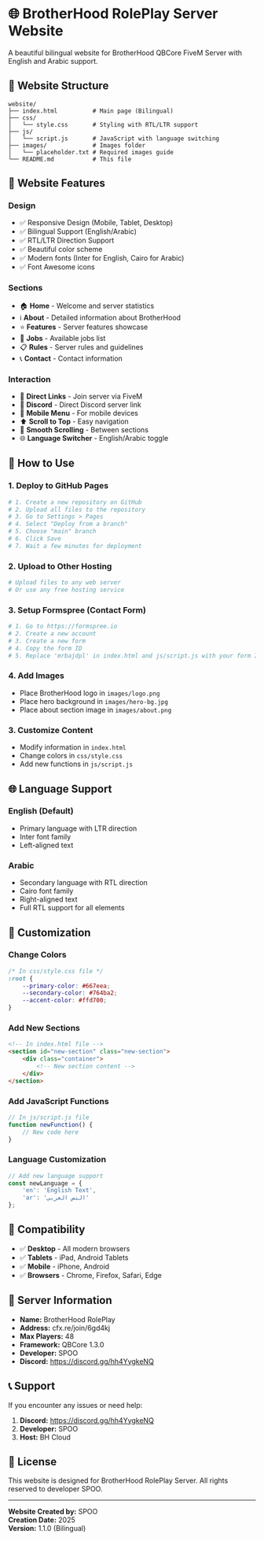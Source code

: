 # 🌐 BrotherHood RolePlay Server Website

A beautiful bilingual website for BrotherHood QBCore FiveM Server with English and Arabic support.

## 📁 Website Structure

```
website/
├── index.html          # Main page (Bilingual)
├── css/
│   └── style.css       # Styling with RTL/LTR support
├── js/
│   └── script.js       # JavaScript with language switching
├── images/             # Images folder
│   └── placeholder.txt # Required images guide
└── README.md           # This file
```

## 🎨 Website Features

### Design
- ✅ Responsive Design (Mobile, Tablet, Desktop)
- ✅ Bilingual Support (English/Arabic)
- ✅ RTL/LTR Direction Support
- ✅ Beautiful color scheme
- ✅ Modern fonts (Inter for English, Cairo for Arabic)
- ✅ Font Awesome icons

### Sections
- 🏠 **Home** - Welcome and server statistics
- ℹ️ **About** - Detailed information about BrotherHood
- ⭐ **Features** - Server features showcase
- 💼 **Jobs** - Available jobs list
- 📋 **Rules** - Server rules and guidelines
- 📞 **Contact** - Contact information

### Interaction
- 🔗 **Direct Links** - Join server via FiveM
- 💬 **Discord** - Direct Discord server link
- 📱 **Mobile Menu** - For mobile devices
- ⬆️ **Scroll to Top** - Easy navigation
- 🎯 **Smooth Scrolling** - Between sections
- 🌐 **Language Switcher** - English/Arabic toggle

## 🚀 How to Use

### 1. Deploy to GitHub Pages
```bash
# 1. Create a new repository on GitHub
# 2. Upload all files to the repository
# 3. Go to Settings > Pages
# 4. Select "Deploy from a branch"
# 5. Choose "main" branch
# 6. Click Save
# 7. Wait a few minutes for deployment
```

### 2. Upload to Other Hosting
```bash
# Upload files to any web server
# Or use any free hosting service
```

### 3. Setup Formspree (Contact Form)
```bash
# 1. Go to https://formspree.io
# 2. Create a new account
# 3. Create a new form
# 4. Copy the form ID
# 5. Replace 'mrbajdpl' in index.html and js/script.js with your form ID
```

### 4. Add Images
- Place BrotherHood logo in `images/logo.png`
- Place hero background in `images/hero-bg.jpg`
- Place about section image in `images/about.png`

### 3. Customize Content
- Modify information in `index.html`
- Change colors in `css/style.css`
- Add new functions in `js/script.js`

## 🌐 Language Support

### English (Default)
- Primary language with LTR direction
- Inter font family
- Left-aligned text

### Arabic
- Secondary language with RTL direction
- Cairo font family
- Right-aligned text
- Full RTL support for all elements

## 🔧 Customization

### Change Colors
```css
/* In css/style.css file */
:root {
    --primary-color: #667eea;
    --secondary-color: #764ba2;
    --accent-color: #ffd700;
}
```

### Add New Sections
```html
<!-- In index.html file -->
<section id="new-section" class="new-section">
    <div class="container">
        <!-- New section content -->
    </div>
</section>
```

### Add JavaScript Functions
```javascript
// In js/script.js file
function newFunction() {
    // New code here
}
```

### Language Customization
```javascript
// Add new language support
const newLanguage = {
    'en': 'English Text',
    'ar': 'النص العربي'
};
```

## 📱 Compatibility

- ✅ **Desktop** - All modern browsers
- ✅ **Tablets** - iPad, Android Tablets
- ✅ **Mobile** - iPhone, Android
- ✅ **Browsers** - Chrome, Firefox, Safari, Edge

## 🎯 Server Information

- **Name:** BrotherHood RolePlay
- **Address:** cfx.re/join/6gd4kj
- **Max Players:** 48
- **Framework:** QBCore 1.3.0
- **Developer:** SPOO
- **Discord:** https://discord.gg/hh4YygkeNQ

## 📞 Support

If you encounter any issues or need help:

1. **Discord:** https://discord.gg/hh4YygkeNQ
2. **Developer:** SPOO
3. **Host:** BH Cloud

## 📄 License

This website is designed for BrotherHood RolePlay Server.
All rights reserved to developer SPOO.

---

**Website Created by:** SPOO  
**Creation Date:** 2025  
**Version:** 1.1.0 (Bilingual)
